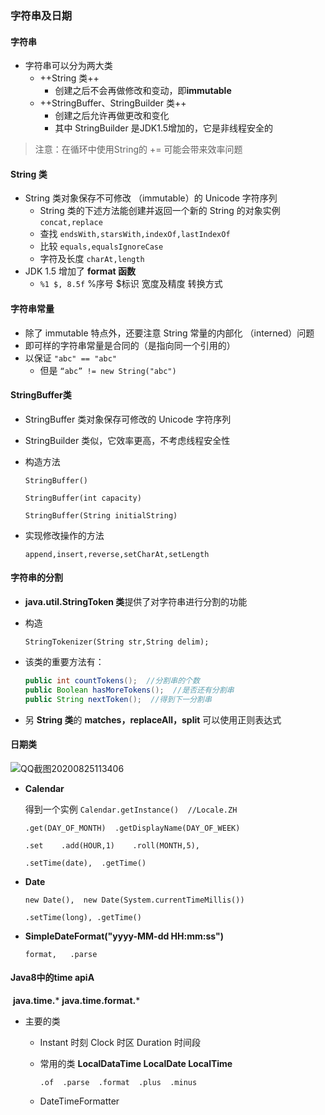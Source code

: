 ### 字符串及日期

#### 字符串

* 字符串可以分为两大类
  * ++String 类++
    * 创建之后不会再做修改和变动，即**immutable**
  * ++StringBuffer、StringBuilder 类++
    * 创建之后允许再做更改和变化
    * 其中 StringBuilder 是JDK1.5增加的，它是非线程安全的

> 注意：在循环中使用String的 += 可能会带来效率问题

#### String 类

* String 类对象保存不可修改 （immutable）的 Unicode 字符序列
  * String 类的下述方法能创建并返回一个新的 String 的对象实例 `concat,replace`
  * 查找 `endsWith,starsWith,indexOf,lastIndexOf`
  * 比较 `equals,equalsIgnoreCase`
  * 字符及长度 `charAt,length`
* JDK 1.5 增加了 **format 函数**
  * `%1 $, 8.5f`  %序号 $标识 宽度及精度 转换方式

#### 字符串常量

* 除了 immutable 特点外，还要注意 String 常量的内部化 （interned）问题
* 即可样的字符串常量是合同的（是指向同一个引用的）
* 以保证 `"abc" == "abc"`
  * 但是 `“abc” != new String("abc")`

#### StringBuffer类

* StringBuffer 类对象保存可修改的 Unicode 字符序列

* StringBuilder 类似，它效率更高，不考虑线程安全性

* 构造方法

  `StringBuffer()`

  `StringBuffer(int capacity)`

  `StringBuffer(String initialString)`

* 实现修改操作的方法

  `append,insert,reverse,setCharAt,setLength`

#### 字符串的分割

* **java.util.StringToken 类**提供了对字符串进行分割的功能

* 构造

  `StringTokenizer(String str,String delim);`

* 该类的重要方法有：

  ```java
  public int countTokens();  //分割串的个数
  public Boolean hasMoreTokens();  //是否还有分割串
  public String nextToken();  //得到下一分割串
  ```

* 另 **String 类**的 **matches，replaceAll，split** 可以使用正则表达式

#### 日期类

![QQ截图20200825113406](C:\Users\Tao\Desktop\QQ截图20200825113406.png)

* **Calendar**

  得到一个实例 `Calendar.getInstance()  //Locale.ZH`

  `.get(DAY_OF_MONTH)  .getDisplayName(DAY_OF_WEEK)`

  `.set    .add(HOUR,1)    .roll(MONTH,5),`

  `.setTime(date),  .getTime()`

* **Date**

  `new Date(),  new Date(System.currentTimeMillis())`

  `.setTime(long), .getTime()`

* **SimpleDateFormat("yyyy-MM-dd  HH:mm:ss")**

  `format,   .parse`

#### Java8中的time apiA

​		**java.time.***   **java.time.format.***

* 主要的类

  * Instant 时刻  Clock 时区 Duration 时间段

  * 常用的类 **LocalDataTime LocalDate LocalTime**

    `.of  .parse  .format  .plus  .minus`

  * DateTimeFormatter